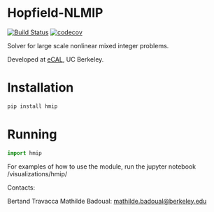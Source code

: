 # Hopfield-NLMIP

[![Build Status](https://travis-ci.com/mathildebadoual/Hopfield-NLMIP.svg?token=sSNFwE8cjSB4sGxziMoY&branch=master)](https://travis-ci.org/mathildebadoual/Hopfield-NLMIP)  [![codecov](https://codecov.io/gh/mathildebadoual/Hopfield-NLMIP/branch/master/graph/badge.svg?token=bf241da9-a152-4025-baa6-60013f5f2a85)](https://codecov.io/gh/mathildebadoual/Hopfield-NLMIP)

Solver for large scale nonlinear mixed integer problems.

Developed at [eCAL](https://ecal.berkeley.edu/), UC Berkeley.

# Installation

```bash
pip install hmip
```

# Running 

```python 
import hmip
```

For examples of how to use the module, run the jupyter notebook /visualizations/hmip/

Contacts:

Bertand Travacca 
Mathilde Badoual: mathilde.badoual@berkeley.edu
